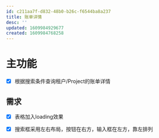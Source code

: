 ```yaml
---
id: c211aa7f-d832-48b0-b26c-f6544ba8a237
title: 账单详情
desc: ''
updated: 1609984929677
created: 1609984768258
---
```


# 主功能

- [x] 根据搜索条件查询租户/Project的账单详情

## 需求

- [x] 表格加入loading效果

- [x] 搜索框采用左右布局，按钮在右方，输入框在左方，靠左排列